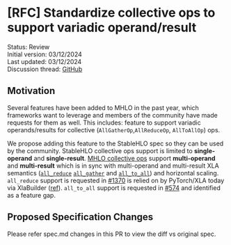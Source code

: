 # [RFC] Standardize collective ops to support variadic operand/result

Status: Review<br/>
Initial version: 03/12/2024<br/>
Last updated: 03/12/2024<br/>
Discussion thread: [GitHub](https://github.com/openxla/stablehlo/pull/2099)

## Motivation

Several features have been added to MHLO in the past year, which frameworks want
to leverage and members of the community have made requests for them as well.
This includes: feature to support variadic operands/results for collective
(`AllGatherOp`,`AllReduceOp`, `AllToAllOp`) ops.

We propose adding this feature to the StableHLO spec so they can be used by the community.
StableHLO collective ops support is limited to **single-operand** and **single-result**.
[MHLO collective ops](https://github.com/tensorflow/mlir-hlo/blob/master/mhlo/IR/hlo_ops.td)
support
**multi-operand** and **multi-result** which is in sync with multi-operand and
multi-result XLA semantics
([`all_reduce`](https://openxla.org/xla/operation_semantics#allreduce)
[`all_gather`](https://openxla.org/xla/operation_semantics#allgather) and
[`all_to_all`](https://openxla.org/xla/operation_semantics#alltoall)) and
horizontal scaling. `all_reduce`
support is requested
in [#1370](https://github.com/openxla/stablehlo/issues/1370) is relied on by
PyTorch/XLA today via XlaBuilder ([ref](https://github.com/pytorch/xla/blob/1bbe333ad137ace6b8134db640c0b24c8c428db6/torch_xla/csrc/cross_replica_reduces.cpp#L156)).
`all_to_all` support is requested in
[#574](https://github.com/openxla/stablehlo/issues/574) and identified as a feature
gap.

## Proposed Specification Changes

Please refer spec.md changes in this PR to view the diff vs original spec.
